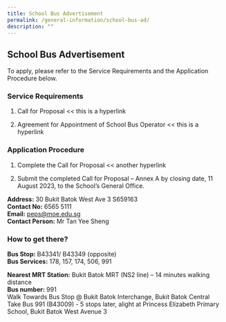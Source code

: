 ```yaml
---
title: School Bus Advertisement
permalink: /general-information/school-bus-ad/
description: ""
---
```

## School Bus Advertisement

To apply, please refer to the Service Requirements and the Application Procedure below.

### Service Requirements

1. Call for Proposal &lt;&lt; this is a hyperlink

2. Agreement for Appointment of School Bus Operator &lt;&lt; this is a hyperlink

### Application Procedure

1. Complete the Call for Proposal &lt;&lt; another hyperlink

2. Submit the completed Call for Proposal – Annex A by closing date, 11 August 2023, to the School’s General Office.

**Address:** 30 Bukit Batok West Ave 3 S659163<br>
**Contact No:** 6565 5111<br>
**Email:** peps@moe.edu.sg<br>
**Contact Person:** Mr Tan Yee Sheng

### How to get there?

**Bus Stop:** B43341/ B43349 (opposite)<br>
**Bus Services:** 178, 157, 174, 506, 991

**Nearest MRT Station:** Bukit Batok MRT (NS2 line) – 14 minutes walking distance<br>
**Bus number:**&nbsp;991&nbsp;<br>
Walk Towards Bus Stop @ Bukit Batok Interchange, Bukit Batok Central <br>
Take Bus 991 (B43009) - 5 stops later, alight at Princess Elizabeth Primary School, Bukit Batok West Avenue 3